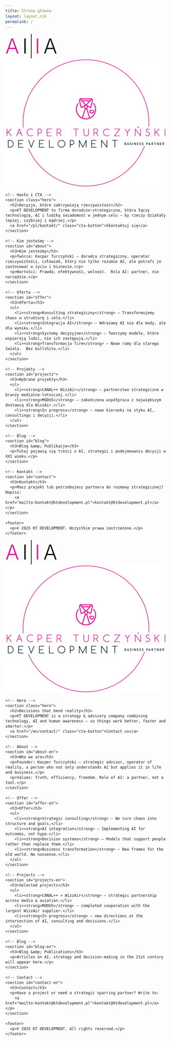 ```yaml
---
title: Strona główna
layout: layout.njk
permalink: /
---
```


<!--
  PL/EN bez przeładowania + AI|IA (różowo‑czarne, duże, z separatorem)
  ZMIANY:
  • usunięty czarny napis "Kacper Turczyński Development" pod logo (PL i EN)
  • usunięta szara kreska w nagłówku (border-bottom) — nadpisanie CSS
-->

<style>
  /* === USUŃ SZARĄ LINIĘ POD NAGŁÓWKIEM === */
  header, .header{ border-bottom:none !important; box-shadow:none !important; }

  /* === NO-RELOAD LANGUAGE TOGGLE (widoczność bloków) === */
  html[data-lang="pl"] .lang-en{ display:none !important; }
  html[data-lang="en"] .lang-pl{ display:none !important; }
  .language-switcher a[aria-current="true"]{ font-weight:700; text-decoration:underline; }

  /* === AI|IA — wersja jak wcześniej (różowo‑czarne, duże) === */
  :root{ --pink:#DF1995; --ink:#111; }
  .ai-lockup{ display:inline-grid; grid-auto-flow:column; align-items:center; gap: clamp(8px, 1.2vw, 16px); }
  .ai-lockup .ch{ line-height:1; font-weight:300; letter-spacing:0; font-size: clamp(64px, 8.5vw, 140px); }
  .ai-lockup .pink{ color: var(--pink); }
  .ai-lockup .ink{ color: var(--ink); }
  .ai-lockup .bar{ width: 2px; height: clamp(80px, 10vw, 150px); background: var(--ink); display:block; }

  /* Drobna kosmetyka na mobile (nic agresywnego) */
  @media (max-width: 1023px){
    .ai-lockup{ gap: clamp(6px, 2.5vw, 10px); }
    .ai-lockup .ch{ font-size: clamp(36px, 12vw, 64px); }
    .ai-lockup .bar{ height: clamp(42px, 14vw, 76px); }
  }
</style>

<main id="home" class="home">
  <!-- ================== POLSKI ================== -->
  <div class="lang-pl" lang="pl">
    <!-- Sekcja logotypów AI | IA oraz logotypu KT Development -->
    <section class="hero-logos">
      <div class="ai-lockup" role="img" aria-label="AI | IA">
        <span class="ch pink">A</span>
        <span class="ch ink">I</span>
        <span class="bar" aria-hidden="true"></span>
        <span class="ch pink">I</span>
        <span class="ch ink">A</span>
      </div>
      <div class="kt-logo">
        <img src="/base_logo_white_background.png" alt="Logo KT Development" />
      </div>
    </section>

    <!-- Hasło i CTA -->
    <section class="hero">
      <h2>Decyzje, które zakrzywiają rzeczywistość</h2>
      <p>KT DEVELOPMENT to firma doradczo‑strategiczna, która łączy technologię, AI i ludzką świadomość w jednym celu – by rzeczy działały lepiej, szybciej i mądrzej.</p>
      <a href="/pl/kontakt/" class="cta-button">Skontaktuj się</a>
    </section>

    <!-- Kim jesteśmy -->
    <section id="about">
      <h3>Kim jesteśmy</h3>
      <p>Twórca: Kacper Turczyński – doradca strategiczny, operator rzeczywistości, człowiek, który nie tylko rozumie AI, ale potrafi je zastosować w życiu i biznesie.</p>
      <p>Wartości: Prawda, efektywność, wolność.  Rola AI: partner, nie narzędzie.</p>
    </section>

    <!-- Oferta -->
    <section id="offer">
      <h3>Oferta</h3>
      <ul>
        <li><strong>Konsulting strategiczny</strong> — Transformujemy chaos w strukturę i cele.</li>
        <li><strong>Integracja AI</strong> — Wdrażamy AI nie dla mody, ale dla wyniku.</li>
        <li><strong>Systemy decyzyjne</strong> — Tworzymy modele, które wspierają ludzi, nie ich zastępują.</li>
        <li><strong>Transformacja firm</strong> — Nowe ramy dla starego świata.  Bez bullshitu.</li>
      </ul>
    </section>

    <!-- Projekty -->
    <section id="projects">
      <h3>Wybrane projekty</h3>
      <ul>
        <li><strong>CANAL++ WizzAir</strong> — partnerstwo strategiczne w branży medialno‑lotniczej.</li>
        <li><strong>MODUS</strong> — zakończona współpraca z największym dostawcą dla WizzAir.</li>
        <li><strong>In progress</strong> — nowe kierunki na styku AI, consultingu i decyzji.</li>
      </ul>
    </section>

    <!-- Blog -->
    <section id="blog">
      <h3>Blog &amp; Publikacje</h3>
      <p>Tutaj pojawią się treści o AI, strategii i podejmowaniu decyzji w XXI wieku.</p>
    </section>

    <!-- Kontakt -->
    <section id="contact">
      <h3>Kontakt</h3>
      <p>Masz projekt lub potrzebujesz partnera do rozmowy strategicznej?  Napisz:
        <a href="mailto:kontakt@ktdevelopment.pl">kontakt@ktdevelopment.pl</a></p>
    </section>

    <footer>
      <p>© 2025 KT DEVELOPMENT. Wszystkie prawa zastrzeżone.</p>
    </footer>
  </div>

  <!-- ================== ENGLISH ================== -->
  <div class="lang-en" lang="en">
    <!-- Logos section -->
    <section class="hero-logos">
      <div class="ai-lockup" role="img" aria-label="AI | IA">
        <span class="ch pink">A</span>
        <span class="ch ink">I</span>
        <span class="bar" aria-hidden="true"></span>
        <span class="ch pink">I</span>
        <span class="ch ink">A</span>
      </div>
      <div class="kt-logo">
        <img src="/base_logo_white_background.png" alt="KT Development logo" />
      </div>
    </section>

    <!-- Hero -->
    <section class="hero">
      <h2>Decisions that bend reality</h2>
      <p>KT DEVELOPMENT is a strategy & advisory company combining technology, AI and human awareness — so things work better, faster and smarter.</p>
      <a href="/en/contact/" class="cta-button">Contact us</a>
    </section>

    <!-- About -->
    <section id="about-en">
      <h3>Who we are</h3>
      <p>Founder: Kacper Turczyński — strategic advisor, operator of reality, a person who not only understands AI but applies it in life and business.</p>
      <p>Values: Truth, efficiency, freedom. Role of AI: a partner, not a tool.</p>
    </section>

    <!-- Offer -->
    <section id="offer-en">
      <h3>Offer</h3>
      <ul>
        <li><strong>Strategic consulting</strong> — We turn chaos into structure and goals.</li>
        <li><strong>AI integration</strong> — Implementing AI for outcomes, not hype.</li>
        <li><strong>Decision systems</strong> — Models that support people rather than replace them.</li>
        <li><strong>Business transformation</strong> — New frames for the old world. No nonsense.</li>
      </ul>
    </section>

    <!-- Projects -->
    <section id="projects-en">
      <h3>Selected projects</h3>
      <ul>
        <li><strong>CANAL++ × WizzAir</strong> — strategic partnership across media & aviation.</li>
        <li><strong>MODUS</strong> — completed cooperation with the largest WizzAir supplier.</li>
        <li><strong>In progress</strong> — new directions at the intersection of AI, consulting and decisions.</li>
      </ul>
    </section>

    <!-- Blog -->
    <section id="blog-en">
      <h3>Blog &amp; Publications</h3>
      <p>Articles on AI, strategy and decision‑making in the 21st century will appear here.</p>
    </section>

    <!-- Contact -->
    <section id="contact-en">
      <h3>Contact</h3>
      <p>Have a project or need a strategic sparring partner? Write to:
        <a href="mailto:kontakt@ktdevelopment.pl">kontakt@ktdevelopment.pl</a></p>
    </section>

    <footer>
      <p>© 2025 KT DEVELOPMENT. All rights reserved.</p>
    </footer>
  </div>
</main>

<script>
(function(){
  const LS_KEY = 'site_lang';
  const qs = new URLSearchParams(location.search);
  const urlLang = qs.get('lang');
  const saved = localStorage.getItem(LS_KEY);
  const navLang = (navigator.language || navigator.userLanguage || 'en').toLowerCase().startsWith('pl') ? 'pl' : 'en';
  let lang = (urlLang==='pl'||urlLang==='en') ? urlLang : (saved || navLang);

  function applyLang(newLang){
    lang = newLang;
    document.documentElement.setAttribute('data-lang', lang);
    localStorage.setItem(LS_KEY, lang);
    // Podmień ?lang= w URL bez przeładowania
    const params = new URLSearchParams(location.search);
    params.set('lang', lang);
    history.replaceState({}, '', location.pathname + '?' + params.toString() + location.hash);
    // aria-current/pressed w przełączniku nagłówka
    document.querySelectorAll('.language-switcher a').forEach(a=>{
      const code = (a.textContent||'').trim().toLowerCase();
      a.setAttribute('aria-current', code===lang ? 'true':'false');
      a.setAttribute('aria-pressed', code===lang ? 'true':'false');
    });
  }

  // Init
  applyLang(lang);

  // Przechwyć klik w istniejącym przełączniku języka
  const switcher = document.querySelector('.language-switcher');
  if(switcher){
    switcher.addEventListener('click', function(e){
      const a = e.target.closest('a');
      if(!a) return;
      const code = (a.textContent||'').trim().toLowerCase();
      if(code==='pl' || code==='en'){
        e.preventDefault();
        applyLang(code);
      }
    }, true);
  }
})();
</script>

<!-- Nav labels auto-translate with data-lang (no reload) -->
<script>
(function(){
  const labels = {
    pl: { home: 'Strona główna', offer: 'Oferta', projects: 'Projekty', blog: 'Blog', contact: 'Kontakt' },
    en: { home: 'Home',          offer: 'Offer',  projects: 'Projects', blog: 'Blog', contact: 'Contact' }
  };

  function normalize(href){
    try{ return new URL(href, location.origin).pathname; }catch(_){ return href||''; }
  }
  function setNavLabels(lang){
    const L = labels[lang] || labels.pl;
    document.querySelectorAll('header .nav a, #mobile-drawer nav a').forEach(a=>{
      const p = normalize(a.getAttribute('href'));
      let key = null;
      if (p==='/' || p==='/pl/' || p==='/pl/index/') key='home';
      else if (p.startsWith('/pl/oferta/')) key='offer';
      else if (p.startsWith('/pl/projekty/')) key='projects';
      else if (p.startsWith('/blog/')) key='blog';
      else if (p.startsWith('/pl/kontakt/')) key='contact';
      if(key) a.textContent = L[key];
    });
  }
  function currentLang(){ return document.documentElement.getAttribute('data-lang') || 'pl'; }

  // init + react to language changes
  setNavLabels(currentLang());
  new MutationObserver(muts=>{
    for(const m of muts){ if(m.type==='attributes' && m.attributeName==='data-lang'){ setNavLabels(currentLang()); break; } }
  }).observe(document.documentElement, { attributes:true });
})();
</script>

<!-- Force HOME to go to real homepage (root) with current lang) -->
<script>
(function(){
  function currentLang(){ return document.documentElement.getAttribute('data-lang') || 'pl'; }
  function pathOf(href){ try{ return new URL(href, location.origin).pathname; }catch(_){ return href||''; } }
  function isHomeLink(a){
    const p = pathOf(a.getAttribute('href'));
    const t = (a.textContent||'').trim().toLowerCase();
    return t==='strona główna' || t==='home' || p==='/' || p==='/pl/' || p==='/pl/index/';
  }
  function rewriteHomeHrefs(){
    document.querySelectorAll('header .nav a, #mobile-drawer nav a').forEach(a=>{
      if(isHomeLink(a)) a.setAttribute('href','/?lang='+currentLang());
    });
  }

  // initial rewrite + react to language changes
  rewriteHomeHrefs();
  new MutationObserver(m=>{
    for(const x of m){ if(x.type==='attributes' && x.attributeName==='data-lang'){ rewriteHomeHrefs(); break; }}
  }).observe(document.documentElement,{ attributes:true });

  // Intercept clicks on HOME and navigate to root with current lang
  document.addEventListener('click', function(e){
    const a = e.target.closest('a');
    if(!a || !isHomeLink(a)) return;
    e.preventDefault();
    const url='/?lang='+currentLang();
    if(location.pathname==='/' && new URLSearchParams(location.search).get('lang')===currentLang()){
      window.scrollTo({top:0, behavior:'smooth'});
    }else{
      location.assign(url);
    }
    const cb=document.getElementById('menu-toggle'); if(cb){ cb.checked=false; }
  }, true);
})();
</script>

